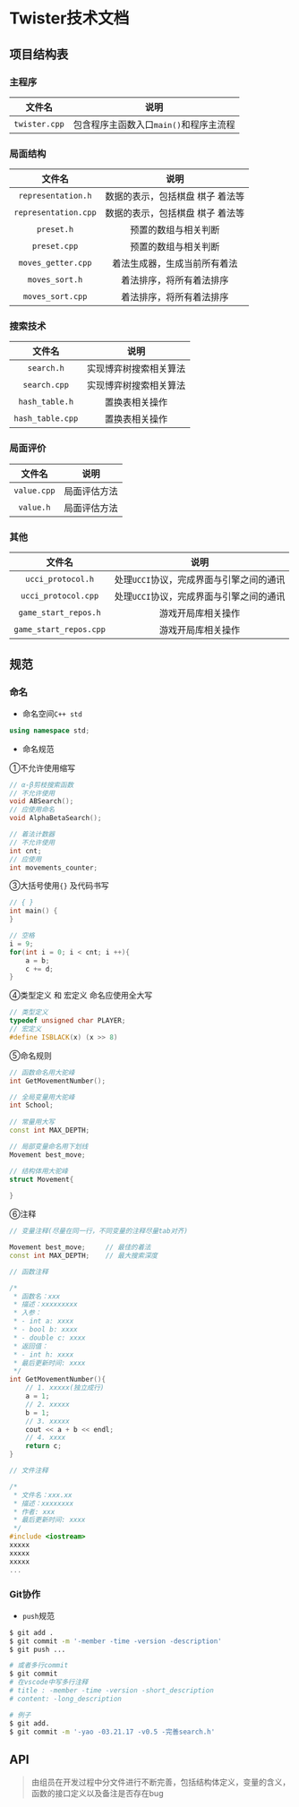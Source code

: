 # Twister技术文档

## 项目结构表

### 主程序

|         文件名          |                   说明                   |
| :---------------------: | :--------------------------------------: |
|      `twister.cpp`      |  包含程序主函数入口`main()`和程序主流程  |

### 局面结构

|         文件名          |                   说明                   |
| :---------------------: | :--------------------------------------: |
|   `representation.h`    |     数据的表示，包括棋盘 棋子 着法等     |
|  `representation.cpp`   |     数据的表示，包括棋盘 棋子 着法等     |
|       `preset.h`        |           预置的数组与相关判断           |
|      `preset.cpp`       |           预置的数组与相关判断           |
|   `moves_getter.cpp`    |       着法生成器，生成当前所有着法       |
|     `moves_sort.h`      |         着法排序，将所有着法排序         |
|    `moves_sort.cpp`     |         着法排序，将所有着法排序         |

### 搜索技术

|         文件名          |                   说明                   |
| :---------------------: | :--------------------------------------: |
|       `search.h`        |          实现博弈树搜索相关算法          |
|      `search.cpp`       |          实现博弈树搜索相关算法          |
|  `hash_table.h`  |              置换表相关操作              |
| `hash_table.cpp` |              置换表相关操作              |

### 局面评价

|         文件名          |                   说明                   |
| :---------------------: | :--------------------------------------: |
|  `value.cpp`  |               局面评估方法               |
|   `value.h`   |               局面评估方法               |

### 其他

|         文件名          |                   说明                   |
| :---------------------: | :--------------------------------------: |
|    `ucci_protocol.h`    | 处理`UCCI`协议，完成界面与引擎之间的通讯 |
|   `ucci_protocol.cpp`   | 处理`UCCI`协议，完成界面与引擎之间的通讯 |
|  `game_start_repos.h`   |            游戏开局库相关操作            |
| `game_start_repos.cpp`  |            游戏开局库相关操作            |

## 规范

### 命名

- 命名空间`C++ std`

```c++
using namespace std;
```

- 命名规范

①不允许使用缩写

```c++
// α-β剪枝搜索函数
// 不允许使用
void ABSearch();
// 应使用命名
void AlphaBetaSearch();

// 着法计数器
// 不允许使用
int cnt;
// 应使用
int movements_counter;
```

③大括号使用`{}` 及代码书写

```c++
// { }
int main() {
}

// 空格
i = 9;
for(int i = 0; i < cnt; i ++){
    a = b;
    c += d;
}
```

④类型定义 和 宏定义 命名应使用全大写

```c++
// 类型定义
typedef unsigned char PLAYER;
// 宏定义
#define ISBLACK(x) (x >> 8)
```

⑤命名规则

```c++
// 函数命名用大驼峰
int GetMovementNumber();

// 全局变量用大驼峰
int School;
    
// 常量用大写
const int MAX_DEPTH;

// 局部变量命名用下划线
Movement best_move;

// 结构体用大驼峰
struct Movement{
    
}
```

⑥注释

```c++
// 变量注释(尽量在同一行，不同变量的注释尽量tab对齐)

Movement best_move;     // 最佳的着法
const int MAX_DEPTH;    // 最大搜索深度

// 函数注释

/* 
 * 函数名：xxx
 * 描述：xxxxxxxxx
 * 入参：
 * - int a: xxxx
 * - bool b: xxxx
 * - double c: xxxx
 * 返回值：
 * - int h: xxxx
 * 最后更新时间: xxxx
 */
int GetMovementNumber(){
    // 1. xxxxx(独立成行)
    a = 1;
    // 2. xxxxx
    b = 1;
    // 3. xxxxx
    cout << a + b << endl;
    // 4. xxxx
    return c;
}

// 文件注释

/* 
 * 文件名：xxx.xx
 * 描述：xxxxxxxx
 * 作者: xxx
 * 最后更新时间: xxxx 
 */
#include <iostream>
xxxxx
xxxxx
xxxxx
...

```

### Git协作

- `push`规范

```bash
$ git add .
$ git commit -m '-member -time -version -description'
$ git push ...

# 或者多行commit
$ git commit
# 在vscode中写多行注释
# title : -member -time -version -short_description
# content: -long_description
```

```bash
# 例子
$ git add.
$ git commit -m '-yao -03.21.17 -v0.5 -完善search.h' 
```

## API

> 由组员在开发过程中分文件进行不断完善，包括结构体定义，变量的含义，函数的接口定义以及备注是否存在bug
